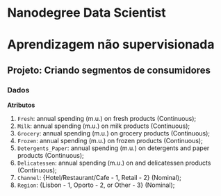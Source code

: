 # Nanodegree Data Scientist
# Aprendizagem não supervisionada
## Projeto: Criando segmentos de consumidores

### Dados



**Atributos**
1) `Fresh`: annual spending (m.u.) on fresh products (Continuous); 
2) `Milk`: annual spending (m.u.) on milk products (Continuous); 
3) `Grocery`: annual spending (m.u.) on grocery products (Continuous); 
4) `Frozen`: annual spending (m.u.) on frozen products (Continuous);
5) `Detergents_Paper`: annual spending (m.u.) on detergents and paper products (Continuous);
6) `Delicatessen`: annual spending (m.u.) on and delicatessen products (Continuous); 
7) `Channel`: {Hotel/Restaurant/Cafe - 1, Retail - 2} (Nominal);
8) `Region`: {Lisbon - 1, Oporto - 2, or Other - 3} (Nominal);
